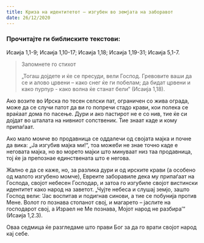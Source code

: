 ```yaml
---
title: Криза на идентитетот – изгубен во земјата на заборавот
date: 26/12/2020
---
```


### Прочитајте ги библиските текстови:
Исаија 1,1-9; Исаија 1,10-17; Исаија 1,18; Исаија 1,19-31; Исаија 5,1-7.

> <p>Запомнете го стихот</p>
> „Тогаш дојдете и ќе се пресуди, вели Господ. Гревовите ваши да се и алово црвени – како снег ќе ги побелам; да бидат црвени и како пурпур - како волна ќе станат бели“ (Исаија 1,18).

Ако возите во Ирска по тесен селски пат, ограничен со жива ограда, може да се случи патот да ви го попречи стадо крави, кои полека се враќаат дома по пасење. Дури и ако пастирот не е со нив, тие ќе си дојдат во шталата на нивниот сопственик. Тие знаат каде и кому припаѓаат.

Ако мало момче во продавница се оддалечи од својата мајка и почне да вика: „Ја изгубив мајка ми!“, тоа можеби не знае точно каде е неговата мајка, но во морето мајки што минуваат низ таа продавница, тој ќе ја препознае единствената што е негова.

Жално е да се каже, но, за разлика дури и од ирските крави (а особено од малото изгубено момче), Евреите заборавиле дека му припаѓаат на Господа, својот небесен Господар, и затоа го изгубиле својот вистински идентитет како народ на заветот. „Чујте небеса и слушај земјо, зашто Господ вели: ‘Јас воспитав и подигнав синови, а тие се побунија против Мене. Волот го познава стопанот свој, и магарето – јаслите на господарот свој, а Израел не Ме познава, Мојот народ не разбира’“ (Исаија 1,2.3).

Оваа седмица ќе разгледаме што прави Бог за да го врати својот народ кај себе.